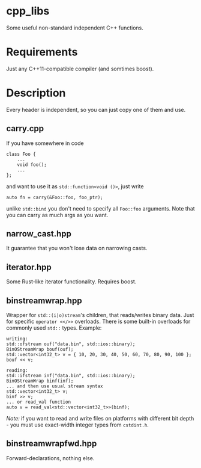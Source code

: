 # cpp_libs
Some useful non-standard independent C++ functions.

# Requirements
Just any C++11-compatible compiler (and somtimes boost).

# Description
Every header is independent, so you can just copy one of them and use.

## carry.cpp
If you have somewhere in code

    class Foo {
        ...
        void foo();
        ...
    };
    
and want to use it as `std::function<void ()>`, just write

    auto fn = carry(&Foo::foo, foo_ptr);

unlike `std::bind` you don't need to specify all `Foo::foo` arguments.
Note that you can carry as much args as you want.

## narrow_cast.hpp
It guarantee that you won't lose data on narrowing casts.

## iterator.hpp
Some Rust-like iterator functionality. Requires boost.

## binstreamwrap.hpp
Wrapper for `std::(i|o)stream`'s children, that reads/writes binary data. Just for specific `operator <</>>` overloads. There is some built-in overloads for commonly used `std::` types.
Example:

    writing:
    std::ofstream ouf("data.bin", std::ios::binary);
    BinOStreamWrap bouf(ouf);
    std::vector<int32_t> v = { 10, 20, 30, 40, 50, 60, 70, 80, 90, 100 };
    bouf << v;
    
    reading:
    std::ifstream inf("data.bin", std::ios::binary);
    BinOStreamWrap binf(inf);
    ... and then use usual stream syntax
    std::vector<int32_t> v;
    binf >> v;
    ... or read_val function
    auto v = read_val<std::vector<int32_t>>(binf);

_Note:_ if you want to read and write files on platforms with different bit depth - you must use exact-width integer types from `cstdint.h`.

## binstreamwrapfwd.hpp
Forward-declarations, nothing else.

